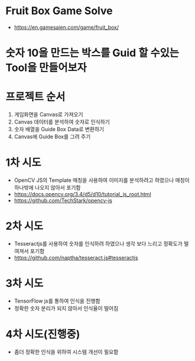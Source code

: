 # Fruit Box Game Solve
* https://en.gamesaien.com/game/fruit_box/

# 숫자 10을 만드는 박스를 Guid 할 수있는 Tool을 만들어보자

# 프로젝트 순서
1. 게임화면을 Canvas로 가져오기
2. Canvas 데이터를 분석하여 숫자로 인식하기
3. 숫자 배열을 Guide Box Data로 변환하기
4. Canvas에 Guide Box를 그려 주기

# 1차 시도
* OpenCV JS의 Template 매칭을 사용하여 이미지를 분석하려고 하였으나 매칭이 하나밖에 나오지 않아서 포기함
* https://docs.opencv.org/3.4/d5/d10/tutorial_js_root.html
* https://github.com/TechStark/opencv-js

# 2차 시도
* Tesseractjs를 사용하여 숫자를 인식하려 하였으나 생각 보다 느리고 정확도가 떨여져서 포기함
* https://github.com/naptha/tesseract.js#tesseractjs


# 3차 시도
* TensorFlow js를 통하여 인식을 진행함
* 정확한 숫자 분리가 되지 않아서 인식율이 떨어짐

# 4차 시도(진행중)
* 좀더 정확한 인식을 위하여 시스템 개선이 필요함
